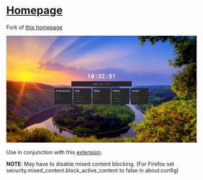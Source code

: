 # [Homepage](https://ddmin.github.io)

Fork of [this homepage](https://github.com/Jaredk3nt/homepage)

![Screenshot](https://github.com/ddmin/ddmin.github.io/blob/master/screenshot.png)

Use in conjunction with this [extension](https://addons.mozilla.org/en-US/firefox/addon/my-homepage/).

**NOTE**: May have to disable mixed content blocking. (For Firefox set security.mixed_content.block_active_content to false in about:config)
